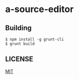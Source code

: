 # a-source-editor

## Building

```
$ npm install -g grunt-cli
$ grunt build
```


## LICENSE

[MIT](LICENSE)